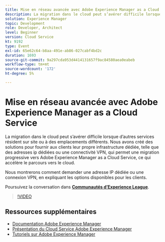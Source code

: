 ```yaml
---
title: Mise en réseau avancée avec Adobe Experience Manager as a Cloud Service
description: La migration dans le cloud peut s’avérer difficile lorsque d’autres services résident sur site ou à des emplacements différents. Nous avons créé des solutions pour fournir aux clients leur propre infrastructure dédiée, telle que des adresses ip dédiées ou une connectivité VPN, qui permet une migration progressive vers Adobe Experience Manager as a Cloud Service, ce qui accélère le parcours vers le cloud.
solution: Experience Manager
topic: Development
role: Developer, Architect
level: Beginner
version: Cloud Service
kt: 9192
type: Event
exl-id: 65e62c64-b8aa-491e-ab86-027cabf4bd2c
duration: 1693
source-git-commit: 9a297cda953d4414131657f9ac84580aea0eabeb
workflow-type: tm+mt
source-wordcount: '172'
ht-degree: 5%

---
```


# Mise en réseau avancée avec Adobe Experience Manager as a Cloud Service

La migration dans le cloud peut s’avérer difficile lorsque d’autres services résident sur site ou à des emplacements différents.  Nous avons créé des solutions pour fournir aux clients leur propre infrastructure dédiée, telle que des adresses ip dédiées ou une connectivité VPN, qui permet une migration progressive vers Adobe Experience Manager as a Cloud Service, ce qui accélère le parcours vers le cloud.

Nous montrerons comment demander une adresse IP dédiée ou une connexion VPN, en expliquant les options disponibles pour les clients.

Poursuivez la conversation dans **[Communautés d’Experience League](https://adobe.ly/3EUTdAo)**.

>[!VIDEO](https://video.tv.adobe.com/v/337898/?quality=12&learn=on&hidetitle=true)

## Ressources supplémentaires

- [Documentation Adobe Experience Manager](https://experienceleague.adobe.com/docs/experience-manager-cloud-service.html?lang=fr)
- [Présentation du Cloud Service Adobe Experience Manager](https://experienceleague.adobe.com/docs/experience-manager-cloud-service/overview/home.html?lang=fr)
- [Tutoriels sur Adobe Experience Manager](https://experienceleague.adobe.com/docs/experience-manager-tutorials.html?lang=fr)
